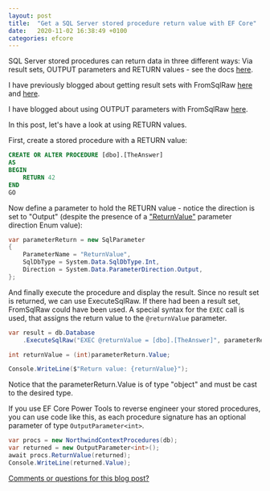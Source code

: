 ```yaml
---
layout: post
title:  "Get a SQL Server stored procedure return value with EF Core"
date:   2020-11-02 16:38:49 +0100
categories: efcore
---
```


SQL Server stored procedures can return data in three different ways: Via result sets, OUTPUT parameters and RETURN values - see the docs [here](https://docs.microsoft.com/en-us/sql/relational-databases/stored-procedures/return-data-from-a-stored-procedure?WT.mc_id=DT-MVP-4025156).

I have previously blogged about getting result sets with FromSqlRaw [here](https://erikej.github.io/efcore/2020/05/26/ef-core-fromsql-scalar.html) and [here](https://erikej.github.io/efcore/2020/04/06/query-non-table-classes-raw-sql.html).

I have blogged about using OUTPUT parameters with FromSqlRaw [here](https://erikej.github.io/efcore/2020/08/03/ef-core-call-stored-procedures-out-parameters.html).

In this post, let's have a look at using RETURN values.

First, create a stored procedure with a RETURN value:

```sql
CREATE OR ALTER PROCEDURE [dbo].[TheAnswer]
AS
BEGIN
    RETURN 42
END
GO
```

Now define a parameter to hold the RETURN value - notice the direction is set to "Output" (despite the presence of a ["ReturnValue"](https://docs.microsoft.com/en-us/dotnet/api/system.data.parameterdirection?WT.mc_id=DT-MVP-4025156) parameter direction Enum value):

```csharp
var parameterReturn = new SqlParameter
{
    ParameterName = "ReturnValue",
    SqlDbType = System.Data.SqlDbType.Int,
    Direction = System.Data.ParameterDirection.Output,
};
```

And finally execute the procedure and display the result. Since no result set is returned, we can use ExecuteSqlRaw. If there had been a result set, FromSqlRaw could have been used. A special syntax for the `EXEC` call is used, that assigns the return value to the `@returnValue` parameter.

```csharp
var result = db.Database
    .ExecuteSqlRaw("EXEC @returnValue = [dbo].[TheAnswer]", parameterReturn);

int returnValue = (int)parameterReturn.Value;

Console.WriteLine($"Return value: {returnValue}");

```

Notice that the parameterReturn.Value is of type "object" and must be cast to the desired type.

If you use EF Core Power Tools to reverse engineer your stored procedures, you can use code like this, as each procedure signature has an optional parameter of type `OutputParameter<int>`.

```csharp
var procs = new NorthwindContextProcedures(db);
var returned = new OutputParameter<int>();
await procs.ReturnValue(returned);
Console.WriteLine(returned.Value);
```

[Comments or questions for this blog post?](https://github.com/ErikEJ/erikej.github.io/issues/23)
